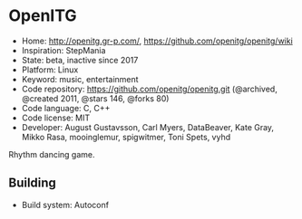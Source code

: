 # OpenITG

- Home: http://openitg.gr-p.com/, https://github.com/openitg/openitg/wiki
- Inspiration: StepMania
- State: beta, inactive since 2017
- Platform: Linux
- Keyword: music, entertainment
- Code repository: https://github.com/openitg/openitg.git (@archived, @created 2011, @stars 146, @forks 80)
- Code language: C, C++
- Code license: MIT
- Developer: August Gustavsson, Carl Myers, DataBeaver, Kate Gray, Mikko Rasa, mooinglemur, spigwitmer, Toni Spets, vyhd

Rhythm dancing game.

## Building

- Build system: Autoconf

